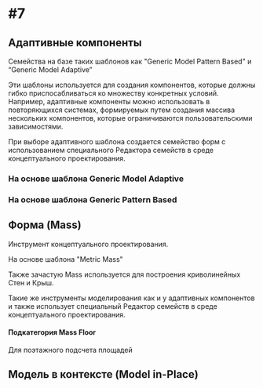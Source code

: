 # \#7

## Адаптивные компоненты

Семейства на базе таких шаблонов как "Generic Model Pattern Based" и “Generic Model Adaptive”

Эти шаблоны используется для создания компонентов, которые должны гибко приспосабливаться ко множеству конкретных условий. Например, адаптивные компоненты можно использовать в повторяющихся системах, формируемых путем создания массива нескольких компонентов, которые ограничиваются пользовательскими зависимостями.  


При выборе адаптивного шаблона создается семейство форм с использованием специального Редактора семейств в среде концептуального проектирования.

### На основе шаблона Generic Model Adaptive

### На основе шаблона Generic Pattern Based

## Форма \(Mass\)

Инструмент концептуального проектирования.

На основе шаблона "Metric Mass"

Также зачастую Mass используется для построения криволинейных Стен и Крыш.

Такие же инструменты моделирования как и у адаптивных компонентов и также использует специальный Редактор семейств в среде концептуального проектирования.

#### Подкатегория Mass Floor

Для поэтажного подсчета площадей

## Модель в контексте \(Model in-Place\) 

